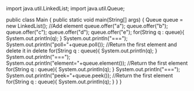 import java.util.LinkedList;
import java.util.Queue;
 
public class Main {
    public static void main(String[] args) {
        Queue<String> queue = new LinkedList<String>();
        //Add element
        queue.offer("a");
        queue.offer("b");
        queue.offer("c");
        queue.offer("d");
        queue.offer("e");
        for(String q : queue){
            System.out.println(q);
        }
        System.out.println("===");
        System.out.println("poll="+queue.poll()); //Return the first element and delete it in delete
        for(String q : queue){
            System.out.println(q);
        }
        System.out.println("===");
        System.out.println("element="+queue.element()); //Return the first element
        for(String q : queue){
            System.out.println(q);
        }
        System.out.println("===");
        System.out.println("peek="+queue.peek()); //Return the first element
        for(String q : queue){
            System.out.println(q);
        }
    }
}


